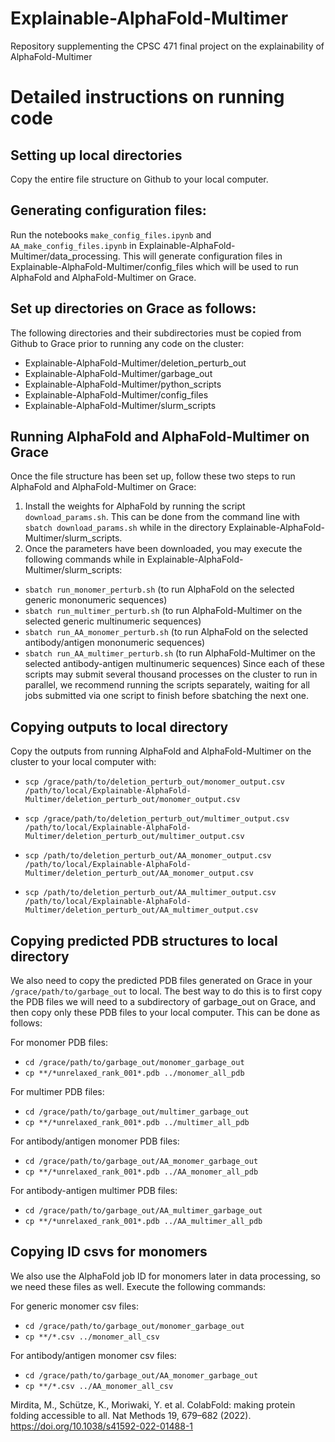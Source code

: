 # Explainable-AlphaFold-Multimer
Repository supplementing the CPSC 471 final project on the explainability of AlphaFold-Multimer

# Detailed instructions on running code

## Setting up local directories
Copy the entire file structure on Github to your local computer.

## Generating configuration files:
Run the notebooks `make_config_files.ipynb` and `AA_make_config_files.ipynb` in Explainable-AlphaFold-Multimer/data_processing. This will generate configuration files in Explainable-AlphaFold-Multimer/config_files which will be used to run AlphaFold and AlphaFold-Multimer on Grace.

## Set up directories on Grace as follows:
The following directories and their subdirectories must be copied from Github to Grace prior to running any code on the cluster:
- Explainable-AlphaFold-Multimer/deletion_perturb_out
- Explainable-AlphaFold-Multimer/garbage_out
- Explainable-AlphaFold-Multimer/python_scripts
- Explainable-AlphaFold-Multimer/config_files
- Explainable-AlphaFold-Multimer/slurm_scripts

## Running AlphaFold and AlphaFold-Multimer on Grace
Once the file structure has been set up, follow these two steps to run AlphaFold and AlphaFold-Multimer on Grace:
1. Install the weights for AlphaFold by running the script `download_params.sh`. This can be done from the command line with `sbatch download_params.sh` while in the directory Explainable-AlphaFold-Multimer/slurm_scripts.
2. Once the parameters have been downloaded, you may execute the following commands while in Explainable-AlphaFold-Multimer/slurm_scripts:
- `sbatch run_monomer_perturb.sh` (to run AlphaFold on the selected generic mononumeric sequences)
- `sbatch run_multimer_perturb.sh` (to run AlphaFold-Multimer on the selected generic multinumeric sequences)
- `sbatch run_AA_monomer_perturb.sh` (to run AlphaFold on the selected antibody/antigen mononumeric sequences)
- `sbatch run_AA_multimer_perturb.sh` (to run AlphaFold-Multimer on the selected antibody-antigen multinumeric sequences)
Since each of these scripts may submit several thousand processes on the cluster to run in parallel, we recommend running the scripts separately, waiting for all jobs submitted via one script to finish before sbatching the next one.

## Copying outputs to local directory
Copy the outputs from running AlphaFold and AlphaFold-Multimer on the cluster to your local computer with:

- `scp /grace/path/to/deletion_perturb_out/monomer_output.csv /path/to/local/Explainable-AlphaFold-Multimer/deletion_perturb_out/monomer_output.csv`

- `scp /grace/path/to/deletion_perturb_out/multimer_output.csv /path/to/local/Explainable-AlphaFold-Multimer/deletion_perturb_out/multimer_output.csv`

- `scp /path/to/deletion_perturb_out/AA_monomer_output.csv /path/to/local/Explainable-AlphaFold-Multimer/deletion_perturb_out/AA_monomer_output.csv`

- `scp /path/to/deletion_perturb_out/AA_multimer_output.csv /path/to/local/Explainable-AlphaFold-Multimer/deletion_perturb_out/AA_multimer_output.csv`

## Copying predicted PDB structures to local directory
We also need to copy the predicted PDB files generated on Grace in your `/grace/path/to/garbage_out` to local. The best way to do this is to first copy the PDB files we will need to a subdirectory of garbage_out on Grace, and then copy only these PDB files to your local computer. This can be done as follows:

For monomer PDB files:
- `cd /grace/path/to/garbage_out/monomer_garbage_out`
- `cp **/*unrelaxed_rank_001*.pdb ../monomer_all_pdb`

For multimer PDB files:
- `cd /grace/path/to/garbage_out/multimer_garbage_out`
- `cp **/*unrelaxed_rank_001*.pdb ../multimer_all_pdb`

For antibody/antigen monomer PDB files:
- `cd /grace/path/to/garbage_out/AA_monomer_garbage_out`
- `cp **/*unrelaxed_rank_001*.pdb ../AA_monomer_all_pdb`

For antibody-antigen multimer PDB files:
- `cd /grace/path/to/garbage_out/AA_multimer_garbage_out`
- `cp **/*unrelaxed_rank_001*.pdb ../AA_multimer_all_pdb`

## Copying ID csvs for monomers
We also use the AlphaFold job ID for monomers later in data processing, so we need these files as well. Execute the following commands:

For generic monomer csv files:
- `cd /grace/path/to/garbage_out/monomer_garbage_out`
- `cp **/*.csv ../monomer_all_csv`

For antibody/antigen monomer csv files:
- `cd /grace/path/to/garbage_out/AA_monomer_garbage_out`
- `cp **/*.csv ../AA_monomer_all_csv`

Mirdita, M., Schütze, K., Moriwaki, Y. et al. ColabFold: making protein folding accessible to all. Nat Methods 19, 679–682 (2022). https://doi.org/10.1038/s41592-022-01488-1
